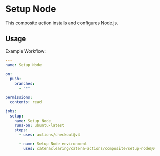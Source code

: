 # Setup Node

This composite action installs and configures Node.js.

## Usage

Example Workflow:

```yaml
---
name: Setup Node

on:
  push:
    branches:
      - "*"

permissions:
  contents: read

jobs:
  setup:
    name: Setup Node
    runs-on: ubuntu-latest
    steps:
      - uses: actions/checkout@v4

      - name: Setup Node environment
        uses: catenaclearing/catena-actions/composite/setup-node@0
```
